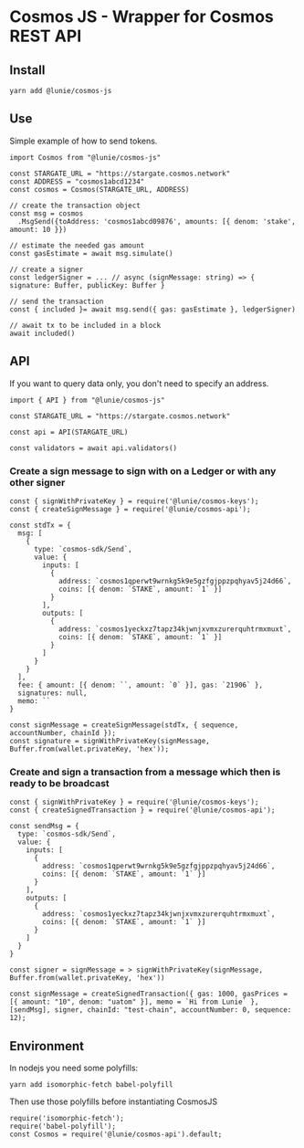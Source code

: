 # Cosmos JS - Wrapper for Cosmos REST API

## Install

```
yarn add @lunie/cosmos-js
```

## Use

Simple example of how to send tokens.

```
import Cosmos from "@lunie/cosmos-js"

const STARGATE_URL = "https://stargate.cosmos.network"
const ADDRESS = "cosmos1abcd1234"
const cosmos = Cosmos(STARGATE_URL, ADDRESS)

// create the transaction object
const msg = cosmos
  .MsgSend({toAddress: 'cosmos1abcd09876', amounts: [{ denom: 'stake', amount: 10 }})

// estimate the needed gas amount
const gasEstimate = await msg.simulate()

// create a signer
const ledgerSigner = ... // async (signMessage: string) => { signature: Buffer, publicKey: Buffer }

// send the transaction
const { included }= await msg.send({ gas: gasEstimate }, ledgerSigner)

// await tx to be included in a block
await included()
```

## API

If you want to query data only, you don't need to specify an address.

```
import { API } from "@lunie/cosmos-js"

const STARGATE_URL = "https://stargate.cosmos.network"

const api = API(STARGATE_URL)

const validators = await api.validators()
```

### Create a sign message to sign with on a Ledger or with any other signer

```
const { signWithPrivateKey } = require('@lunie/cosmos-keys');
const { createSignMessage } = require('@lunie/cosmos-api');

const stdTx = {
  msg: [
    {
      type: `cosmos-sdk/Send`,
      value: {
        inputs: [
          {
            address: `cosmos1qperwt9wrnkg5k9e5gzfgjppzpqhyav5j24d66`,
            coins: [{ denom: `STAKE`, amount: `1` }]
          }
        ],
        outputs: [
          {
            address: `cosmos1yeckxz7tapz34kjwnjxvmxzurerquhtrmxmuxt`,
            coins: [{ denom: `STAKE`, amount: `1` }]
          }
        ]
      }
    }
  ],
  fee: { amount: [{ denom: ``, amount: `0` }], gas: `21906` },
  signatures: null,
  memo: ``
}

const signMessage = createSignMessage(stdTx, { sequence, accountNumber, chainId });
const signature = signWithPrivateKey(signMessage, Buffer.from(wallet.privateKey, 'hex'));
```

### Create and sign a transaction from a message which then is ready to be broadcast

```
const { signWithPrivateKey } = require('@lunie/cosmos-keys');
const { createSignedTransaction } = require('@lunie/cosmos-api');

const sendMsg = {
  type: `cosmos-sdk/Send`,
  value: {
    inputs: [
      {
        address: `cosmos1qperwt9wrnkg5k9e5gzfgjppzpqhyav5j24d66`,
        coins: [{ denom: `STAKE`, amount: `1` }]
      }
    ],
    outputs: [
      {
        address: `cosmos1yeckxz7tapz34kjwnjxvmxzurerquhtrmxmuxt`,
        coins: [{ denom: `STAKE`, amount: `1` }]
      }
    ]
  }
}

const signer = signMessage = > signWithPrivateKey(signMessage, Buffer.from(wallet.privateKey, 'hex'))

const signMessage = createSignedTransaction({ gas: 1000, gasPrices = [{ amount: "10", denom: "uatom" }], memo = `Hi from Lunie` }, [sendMsg], signer, chainId: "test-chain", accountNumber: 0, sequence: 12);
```

## Environment

In nodejs you need some polyfills:

```
yarn add isomorphic-fetch babel-polyfill
```

Then use those polyfills before instantiating CosmosJS

```
require('isomorphic-fetch');
require('babel-polyfill');
const Cosmos = require('@lunie/cosmos-api').default;
```
